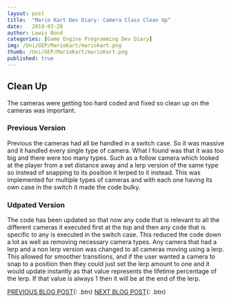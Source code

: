 ```yaml
---
layout: post
title:  "Mario Kart Dev Diary: Camera Class Clean Up"
date:   2019-03-28
author: Lewis Bond
categories: [Game Engine Programming Dev Diary]
img: /Uni/GEP/MarioKart/mariokart.png
thumb: /Uni/GEP/MarioKart/marioKart.png
published: true
---
```

<!--more-->

## Clean Up

The cameras were getting too hard coded and fixed so clean up on the cameras was important. 

### Previous Version

Previous the cameras had all be handled in a switch case. So it was massive and it handled every single type of camera. What I found was that it was too big and there were too many types. Such as a follow camera which looked at the player from a set distance away and a lerp version of the same type so instead of snapping to its position it lerped to it instead. This was implemented for multiple types of cameras and with each one having its own case in the switch it made the code bulky.

### Udpated Version

The code has been  updated so that now any code that is relevant to all the different cameras it executed first at the top and then any code that is specific to any is executed in the switch case. This reduced the code down a lot as well as removing necessary camera types. Any camera that had a lerp and a non lerp version was changed to all cameras moving using a lerp. This allowed for smoother transitions, and if the user wanted a camera to snap to a position then they could just set the lerp amount to one and it would update instantly as that value represents the lifetime percentage of the lerp. If that value is always 1 then it will be at the end of the lerp.



[PREVIOUS BLOG POST](https://lbondi7.github.io/game%20engine%20programming%20dev%20diary/gep-mariokart-9){: .btn} [NEXT BLOG POST](https://lbondi7.github.io/game%20engine%20programming%20dev%20diary/gep-mariokart-11){: .btn}
